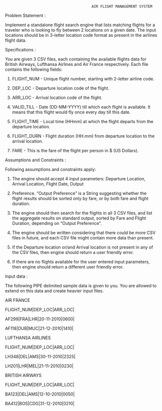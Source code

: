                                             AIR FLIGHT MANAGEMENT SYSTEM
                                            
Problem Statement :

Implement a standalone flight search engine that lists matching flights for a traveler who is looking to fly between 2 locations on a given date. The input locations should be in 3-letter location code format as present in the airlines flight data.

Specifications : 

You are given 3 CSV files, each containing the available flights data for British Airways, Lufthansa Airlines and Air France respectively. Each file contains the following fields:

1) FLIGHT_NUM - Unique flight number, starting with 2-letter airline code.

2) DEP_LOC - Departure location code of the flight.

3) ARR_LOC - Arrival location code of the flight.

4) VALID_TILL - Date (DD-MM-YYYY) till which each flight is available. It means that this flight would fly once every day till this date.

5) FLIGHT_TIME - Local time (HHmm) at which the flight departs from the departure location.

6) FLIGHT_DURN - Flight duration (HH.mm) from departure location to the arrival location.

7) FARE - This is the fare of the flight per person in $ (US Dollars).

Assumptions and Constraints : 

Following assumptions and constraints apply:

1. The engine should accept 4 input parameters: Departure Location, Arrival Location, Flight Date, Output

2. Preference. “Output Preference” is a String suggesting whether the flight results should be sorted only by fare, or by both fare and flight duration.

3. The engine should then search for the flights in all 3 CSV files, and list the aggregate results on standard output, sorted by Fare and Flight Duration, depending on “Output Preference”.

4. The engine should be written considering that there could be more CSV files in future, and each CSV file might contain more data than present.

5. If the Departure location or/and Arrival location is not present in any of the CSV files, then engine should return a user friendly error. 

6. If there are no flights available for the user entered input parameters, then engine should return a different user friendly error.

Input data : 

The following PIPE delimited sample data is given to you. You are allowed to extend on this data and create heavier input files.

AIR FRANCE

FLIGHT_NUM|DEP_LOC|ARR_LOC|

AF299|FRA|LHR|20-11-2010|0600|

AF118|DUB|MUC|21-12-2010|1410|



LUFTHANSA AIRLINES

FLIGHT_NUM|DEP_LOC|ARR_LOC|

LH348|DEL|AMS|30-11-2010|2325|

LH201|LHR|MEL|21-11-2010|0230|


BRITISH AIRWAYS

FLIGHT_NUM|DEP_LOC|ARR_LOC|

BA123|DEL|AMS|12-10-2010|0050|

BA412|BOS|CDG|31-12-2010|0210|



